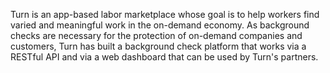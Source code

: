 Turn is an app-based labor marketplace whose goal is to help workers find varied and meaningful work in the on-demand economy. As background checks are necessary for the protection of on-demand companies and customers, Turn has built a background check platform that works via a RESTful API and via a web dashboard that can be used by Turn's partners.
